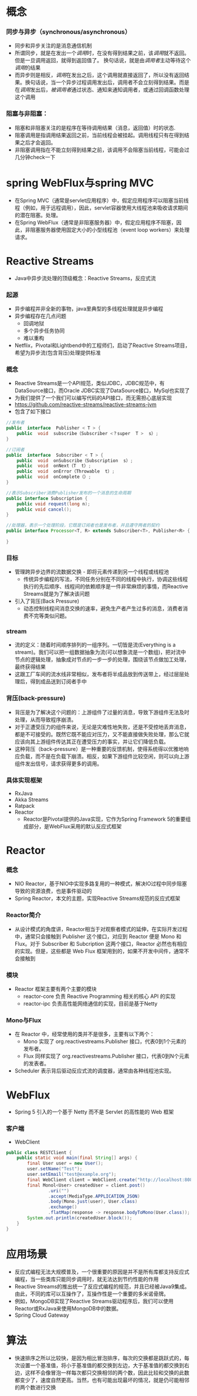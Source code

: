 # 概念
### 同步与异步（synchronous/asynchronous）
+ 同步和异步关注的是消息通信机制 
+ 所谓同步，就是在发出一个*调用*时，在没有得到结果之前，该*调用*就不返回。但是一旦调用返回，就得到返回值了。
  换句话说，就是由*调用者*主动等待这个*调用*的结果
+ 而异步则是相反，*调用*在发出之后，这个调用就直接返回了，所以没有返回结果。换句话说，当一个异步过程调用发出后，调用者不会立刻得到结果。而是在*调用*发出后，*被调用者*通过状态、通知来通知调用者，或通过回调函数处理这个调用
### 阻塞与非阻塞：
+ 阻塞和非阻塞关注的是程序在等待调用结果（消息，返回值）时的状态.
+ 阻塞调用是指调用结果返回之前，当前线程会被挂起。调用线程只有在得到结果之后才会返回。
+ 非阻塞调用指在不能立刻得到结果之前，该调用不会阻塞当前线程，可能会过几分钟check一下
# spring WebFlux与spring MVC
+ 在Spring MVC（通常是servlet应用程序）中，假定应用程序可以阻塞当前线程（例如，用于远程调用），因此，servlet容器使用大线程池来吸收请求期间的潜在阻塞。处理。
+ 在Spring WebFlux（通常是非阻塞服务器）中，假定应用程序不阻塞，因此，非阻塞服务器使用固定大小的小型线程池（event loop workers）来处理请求。
# Reactive Streams
+ Java中异步流处理的顶级概念：Reactive Streams，反应式流
### 起源
+ 异步编程并非全新的事物，java里典型的多线程处理就是异步编程
+ 异步编程存在几点问题
  + 回调地狱
  + 多个异步任务协同
  + 难以重构
+ Netflix，Pivotal和Lightbend中的工程师们，启动了Reactive Streams项目，希望为异步流(包含背压)处理提供标准
### 概念
+ Reactive Streams是一个API规范，类似JDBC，JDBC规范中，有DataSource接口，而Oracle JDBC实现了DataSource接口，MySql也实现了
+ 为我们提供了一个我们可以编写代码的API接口，而无需担心底层实现
+ https://github.com/reactive-streams/reactive-streams-jvm
+ 包含了如下接口
```java
//发布者
public  interface  Publisher < T > {
	public  void  subscribe（Subscriber <？super  T >  s）;
}

//订阅者
public  interface  Subscriber < T > {
	public  void  onSubscribe（Subscription  s）;
	public  void  onNext（T  t）;
	public  void  onError（Throwable  t）;
	public  void  onComplete（）;
}

//表示Subscriber消费Publisher发布的一个消息的生命周期
public interface Subscription {
	public void request(long n);
	public void cancel();
}

//处理器，表示一个处理阶段，它既是订阅者也是发布者，并且遵守两者的契约
public interface Processor<T, R> extends Subscriber<T>, Publisher<R> {
	
}
```
### 目标
+ 管理跨异步边界的流数据交换 - 即将元素传递到另一个线程或线程池
  + 传统异步编程的写法，不同任务分别在不同的线程中执行，协调这些线程执行的先后顺序、线程间的依赖顺序是一件非常麻烦的事情，而Reactive Streams就是为了解决该问题
+ 引入了背压(Back Pressure)
  + 动态控制线程间消息交换的速率，避免生产者产生过多的消息，消费者消费不完等类似问题。
### stream
+ 流的定义：随着时间顺序排列的一组序列。一切皆是流(Everything is a stream)。我们可以把一组数据抽象为流(可以想象流是一个数组)，把对流中节点的逻辑处理，抽象成对节点的一步一步的处理，围绕该节点做加工处理，最终获得结果
+ 这跟工厂车间的流水线非常相似，发布者将半成品放到传送带上，经过层层处理后，得到成品送到订阅者手中
### 背压(back-pressure)
+ 背压是为了解决这个问题的：上游组件了过量的消息，导致下游组件无法及时处理，从而导致程序崩溃。
+ 对于正遭受压力的组件来说，无论是灾难性地失败，还是不受控地丢弃消息，都是不可接受的。既然它既不能应对压力，又不能直接做失败处理，那么它就应该向其上游组件传达其正在遭受压力的事实，并让它们降低负载。
+ 这种背压（back-pressure）是一种重要的反馈机制，使得系统得以优雅地响应负载，而不是在负载下崩溃。相反，如果下游组件比较空闲，则可以向上游组件发出信号，请求获得更多的调用。
### 具体实现框架
+ RxJava
+ Akka Streams
+ Ratpack
+ Reactor
  + Reactor是Pivotal提供的Java实现，它作为Spring Framework 5的重要组成部分，是WebFlux采用的默认反应式框架

# Reactor
### 概念
+ NIO Reactor，基于NIO中实现多路复用的一种模式，解决IO过程中同步阻塞导致的资源浪费，也是事件驱动的
+ Spring Reactor，本文的主题，实现Reactive Streams规范的反应式框架
### Reactor简介
+ 从设计模式的角度讲，Reactor相当于对观察者模式的延伸，在实际开发过程中，通常只会接触到 Publisher 这个接口，对应到 Reactor 便是 Mono 和 Flux。对于 Subscriber 和 Subcription 这两个接口，Reactor 必然也有相应的实现。但是，这些都是 Web Flux 框架用到的，如果不开发中间件，通常不会接触到
### 模块
+ Reactor 框架主要有两个主要的模块
  + reactor-core 负责 Reactive Programming 相关的核心 API 的实现 
  + reactor-ipc 负责高性能网络通信的实现，目前是基于Netty
### Mono与Flux
+ 在 Reactor 中，经常使用的类并不是很多，主要有以下两个：
  + Mono 实现了 org.reactivestreams.Publisher 接口，代表0到1个元素的发布者。
  + Flux 同样实现了 org.reactivestreams.Publisher 接口，代表0到N个元素的发表者。
+ Scheduler 表示背后驱动反应式流的调度器，通常由各种线程池实现。
# WebFlux
+ Spring 5 引入的一个基于 Netty 而不是 Servlet 的高性能的 Web 框架
### 客户端
+ WebClient
```java
public class RESTClient {
    public static void main(final String[] args) {
        final User user = new User();
        user.setName("Test");
        user.setEmail("test@example.org");
        final WebClient client = WebClient.create("http://localhost:8080/user");
        final Monol<User> createdUser = client.post()
                .uri("")
                .accept(MediaType.APPLICATION_JSON)
                .body(Mono.just(user), User.class)
                .exchange()
                .flatMap(response -> response.bodyToMono(User.class));
        System.out.println(createdUser.block());
    }
}
```

# 应用场景
+ 反应式编程无法大规模普及，一个很重要的原因是并不是所有库都支持反应式编程，当一些类库只能同步调用时，就无法达到节约性能的作用
+ Reactive Streams的推出统一了反应式编程的规范，并且已经被Java9集成。由此，不同的库可以互操作了，互操作性是一个重要的多米诺骨牌。
+ 例如，MongoDB实现了Reactive Streams驱动程序后，我们可以使用Reactor或RxJava来使用MongoDB中的数据。
+ Spring Cloud Gateway

# 算法
+ 快速排序之所以比较快，是因为相比冒泡排序，每次的交换都是跳跃式的，每次设置一个基准值，将小于基准值的都交换到左边，大于基准值的都交换到右边，这样不会像冒泡一样每次都只交换相邻的两个数，因此比较和交换的此数都变少了，速度自然更高。当然，也有可能出现最坏的情况，就是仍可能相邻的两个数进行交换



